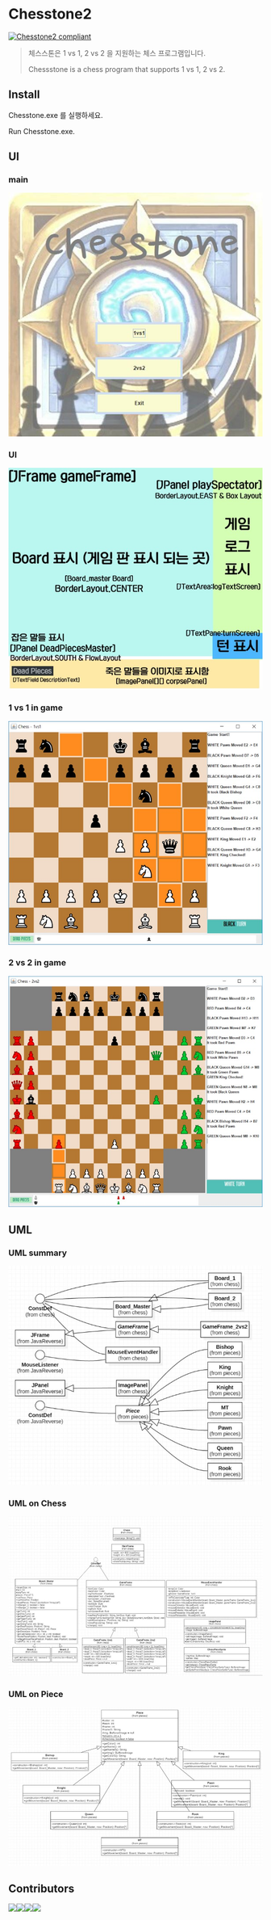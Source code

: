 Chesstone2
===============
[![Chesstone2 compliant](https://img.shields.io/badge/Chesstone-2-brightgreen.svg?style=flat-square)](https://github.com/kindkiz/Chesstone2)

> 체스스톤은 1 vs 1, 2 vs 2 을 지원하는 체스 프로그램입니다. 
> 
> Chessstone is a chess program that supports 1 vs 1, 2 vs 2.

Install
---------------
Chesstone.exe 를 실행하세요.

Run Chesstone.exe.

UI
---------------
### main 

![main](/Image/main.JPG)


### UI

![1vs1UI](/Image/one_vs_one_ui.jpg)

### 1 vs 1 in game

![1vs1_Ingame](/Image/one_vs_one_ingame.jpg)

### 2 vs 2 in game

![2vs2_Ingame](/Image/two_vs_two_ingame.jpg)

UML
----------------
### UML summary

![UML_summary](/Image/UML_summary.jpg)

### UML on Chess

![UML_Chess](/Image/UML.jpg)

### UML on Piece

![UML_Piece](/Image/UML_piece.jpg)

Contributors
----------------
<a href="https://github.com/kindkiz/Chesstone2/graphs/contributors"><img src="https://avatars.githubusercontent.com/u/13515106?s=64&v=4" width="60px" hight = "60px"></img><img src="https://avatars.githubusercontent.com/u/29909359?s=64&v=4" width="60px" hight = "60px"></img><img src="https://avatars.githubusercontent.com/u/29320054?s=64&v=4" width="60px" hight = "60px"></img><img src="https://avatars.githubusercontent.com/u/29909330?s=64&v=4" width="60px" hight = "60px"></img></a>

